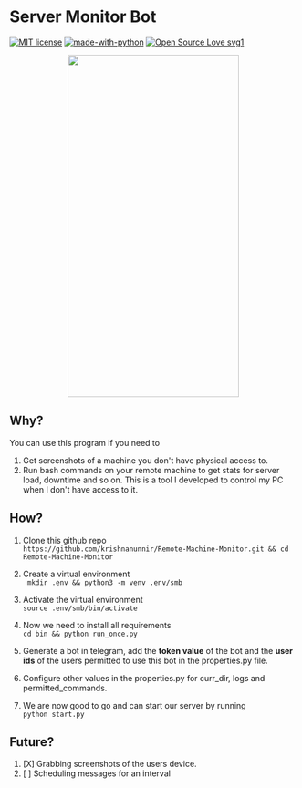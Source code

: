 # Server Monitor Bot
[![MIT license](https://img.shields.io/badge/License-MIT-blue.svg)](https://github.com/krishnanunnir/server_monitor_bot/blob/master/LICENSE)
[![made-with-python](https://img.shields.io/badge/Made%20with-Python-1f425f.svg)](https://www.python.org/)
[![Open Source Love svg1](https://badges.frapsoft.com/os/v1/open-source.svg?v=103)](https://github.com/ellerbrock/open-source-badges/)



<p align="center">
  <img src="docs/bot-working.gif" height=600 width=300 />
</p>

## Why?

You can use this program if you need to
1. Get screenshots of a machine you don't have physical access to.
2. Run bash commands on your remote machine to get stats for server load, downtime and so on.
This is a tool I developed to control my PC when I don't have access to it.

## How?
1. Clone this github repo  
```https://github.com/krishnanunnir/Remote-Machine-Monitor.git && cd Remote-Machine-Monitor```

2. Create a virtual environment  
``` mkdir .env && python3 -m venv .env/smb```

3. Activate the virtual environment  
```source .env/smb/bin/activate```

4. Now we need to install all requirements  
```cd bin && python run_once.py```

5. Generate a bot in telegram, add the __token value__ of the bot and the __user ids__ of the users permitted to use this bot in the properties.py file.

6. Configure other values in the properties.py for curr_dir, logs and permitted_commands.

7. We are now good to go and can start our server by running  
```python start.py```

## Future?
1. [X] Grabbing screenshots of the users device.
2. [ ] Scheduling messages for an interval
